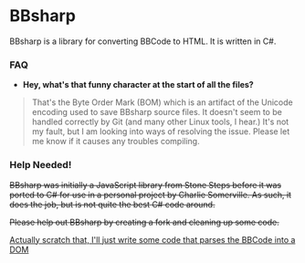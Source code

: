 BBsharp
=======

BBsharp is a library for converting BBCode to HTML. It is written in C#.

### FAQ
* **Hey, what's that funny character at the start of all the files?**
> That's the Byte Order Mark (BOM) which is an artifact of the Unicode encoding used to save BBsharp source files. It doesn't seem to be handled correctly by Git (and many other Linux tools, I hear.) It's not my fault, but I am looking into ways of resolving the issue. Please let me know if it causes any troubles compiling.

### Help Needed!

<del>BBsharp was initially a JavaScript library from Stone Steps before it was ported to C# for use in a personal project by Charlie Somerville. As such, it does the job, but is not quite the best C# code around.</del>

<del>Please help out BBsharp by creating a fork and cleaning up some code.</del>

<ins>Actually scratch that, I'll just write some code that parses the BBCode into a DOM</ins>